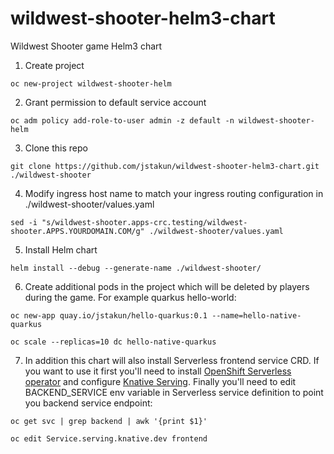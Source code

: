 # wildwest-shooter-helm3-chart
Wildwest Shooter game Helm3 chart

1. Create project 

```
oc new-project wildwest-shooter-helm
```

2. Grant permission to default service account 

```
oc adm policy add-role-to-user admin -z default -n wildwest-shooter-helm
```

3. Clone this repo 

```
git clone https://github.com/jstakun/wildwest-shooter-helm3-chart.git ./wildwest-shooter
```

4. Modify ingress host name to match your ingress routing configuration in ./wildwest-shooter/values.yaml

```
sed -i "s/wildwest-shooter.apps-crc.testing/wildwest-shooter.APPS.YOURDOMAIN.COM/g" ./wildwest-shooter/values.yaml
```

5. Install Helm chart 

```
helm install --debug --generate-name ./wildwest-shooter/
```

6. Create additional pods in the project which will be deleted by players during the game. For example quarkus hello-world:

```
oc new-app quay.io/jstakun/hello-quarkus:0.1 --name=hello-native-quarkus

oc scale --replicas=10 dc hello-native-quarkus
```

7. In addition this chart will also install Serverless frontend service CRD. If you want to use it first you'll need to install [OpenShift Serverless 
       operator](https://docs.openshift.com/container-platform/4.3/serverless/installing_serverless/installing-openshift-serverless.html) and configure [Knative Serving](https://docs.openshift.com/container-platform/4.3/serverless/installing_serverless/installing-knative-serving.html). Finally you'll need to edit BACKEND_SERVICE env variable in Serverless service definition to point you backend service endpoint:
```     
oc get svc | grep backend | awk '{print $1}'

oc edit Service.serving.knative.dev frontend
```

